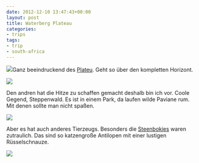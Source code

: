 ```yaml
---
date: 2012-12-10 13:47:43+00:00
layout: post
title: Waterberg Plateau
categories:
- trips
tags:
- trip
- south-africa
---
```


[![](http://clemi.ag3r.at/wp-content/uploads/2012/12/wpid-Photo-10.12.2012-1236.jpg)](http://clemi.ag3r.at/wp-content/uploads/2012/12/wpid-Photo-10.12.2012-1236.jpg)Ganz beeindruckend des [Plateu](http://de.wikipedia.org/wiki/Waterberg). Geht so über den kompletten Horizont.



<!-- more -->

[![](http://clemi.ag3r.at/wp-content/uploads/2012/12/wpid-Photo-10.12.2012-14031.jpg)](http://clemi.ag3r.at/wp-content/uploads/2012/12/wpid-Photo-10.12.2012-14031.jpg)

Den andren hat die Hitze zu schaffen gemacht deshalb bin ich vor. Coole Gegend, Steppenwald. Es ist in einem Park, da laufen wilde Paviane rum. Mit denen sollte man nicht spaßen.





[![](http://clemi.ag3r.at/wp-content/uploads/2012/12/wpid-Photo-10.12.2012-1434.jpg)](http://clemi.ag3r.at/wp-content/uploads/2012/12/wpid-Photo-10.12.2012-1434.jpg)





Aber es hat auch anderes Tierzeugs. Besonders die [Steenbokies](http://en.wikipedia.org/wiki/Steenbok) waren zutraulich. Das sind so katzengroße Antilopen mit einer lustigen Rüsselschnauze.



[![](http://clemi.ag3r.at/wp-content/uploads/2012/12/wpid-Photo-10.12.2012-1558.jpg)](http://clemi.ag3r.at/wp-content/uploads/2012/12/wpid-Photo-10.12.2012-1558.jpg)




